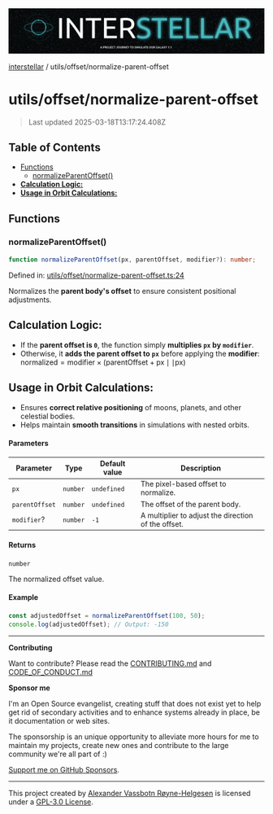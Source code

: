 <div>
  <img alt="SPECCER logo" src="https://raw.githubusercontent.com/phun-ky/interstellar/main/public/interstellar-header.png" style="max-height:120px;" />
</div>

[interstellar](../../README.md) / utils/offset/normalize-parent-offset

# utils/offset/normalize-parent-offset

> Last updated 2025-03-18T13:17:24.408Z

## Table of Contents

- [Functions](#functions)
  - [normalizeParentOffset()](#normalizeparentoffset)
- [**Calculation Logic:**](#calculation-logic)
- [**Usage in Orbit Calculations:**](#usage-in-orbit-calculations)

## Functions

### normalizeParentOffset()

```ts
function normalizeParentOffset(px, parentOffset, modifier?): number;
```

Defined in:
[utils/offset/normalize-parent-offset.ts:24](https://github.com/phun-ky/interstellar/blob/main/src/utils/offset/normalize-parent-offset.ts#L24)

Normalizes the **parent body's offset** to ensure consistent positional
adjustments.

## **Calculation Logic:**

- If the **parent offset is `0`**, the function simply **multiplies `px` by
  `modifier`**.
- Otherwise, it **adds the parent offset to `px`** before applying the
  **modifier**:
  $\text{normalized} = \text{modifier} \times (\text{parentOffset} + \text{px} \mid\mid \text{px})$

## **Usage in Orbit Calculations:**

- Ensures **correct relative positioning** of moons, planets, and other
  celestial bodies.
- Helps maintain **smooth transitions** in simulations with nested orbits.

#### Parameters

| Parameter      | Type     | Default value | Description                                         |
| -------------- | -------- | ------------- | --------------------------------------------------- |
| `px`           | `number` | `undefined`   | The pixel-based offset to normalize.                |
| `parentOffset` | `number` | `undefined`   | The offset of the parent body.                      |
| `modifier`?    | `number` | `-1`          | A multiplier to adjust the direction of the offset. |

#### Returns

`number`

The normalized offset value.

#### Example

```ts
const adjustedOffset = normalizeParentOffset(100, 50);
console.log(adjustedOffset); // Output: -150
```

---

**Contributing**

Want to contribute? Please read the
[CONTRIBUTING.md](https://github.com/phun-ky/interstellar/blob/main/CONTRIBUTING.md)
and
[CODE_OF_CONDUCT.md](https://github.com/phun-ky/interstellar/blob/main/CODE_OF_CONDUCT.md)

**Sponsor me**

I'm an Open Source evangelist, creating stuff that does not exist yet to help
get rid of secondary activities and to enhance systems already in place, be it
documentation or web sites.

The sponsorship is an unique opportunity to alleviate more hours for me to
maintain my projects, create new ones and contribute to the large community
we're all part of :)

[Support me on GitHub Sponsors](https://github.com/sponsors/phun-ky).

---

This project created by [Alexander Vassbotn Røyne-Helgesen](http://phun-ky.net)
is licensed under a
[GPL-3.0 License](https://choosealicense.com/licenses/gpl-3.0/).
